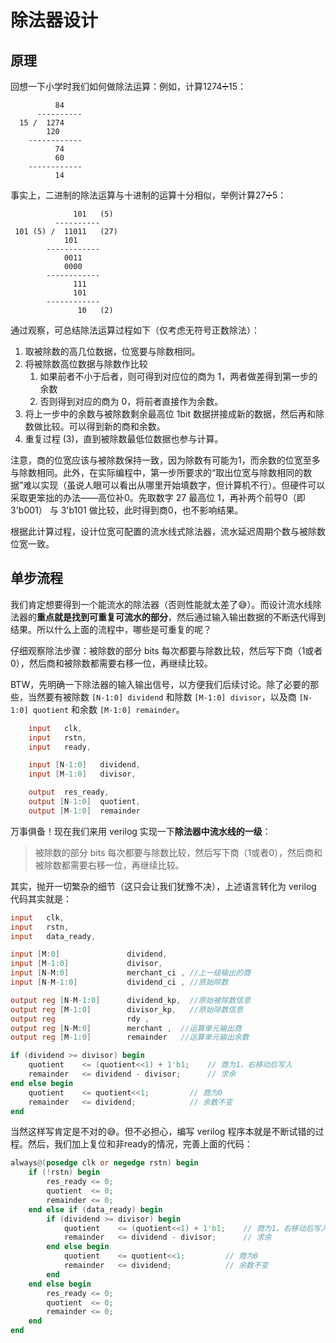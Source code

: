 # 除法器设计

## 原理

回想一下小学时我们如何做除法运算：例如，计算1274➗15：

```
          84
      ----------
  15 /  1274
        120
    ------------
          74
          60
    ------------
          14
```

事实上，二进制的除法运算与十进制的运算十分相似，举例计算27➗5：

```
              101   (5)
          ----------
 101 (5) /  11011   (27)
            101
        ------------
            0011
            0000
        ------------
              111
              101
        ------------
               10   (2)
```

通过观察，可总结除法运算过程如下（仅考虑无符号正数除法）：

1. 取被除数的高几位数据，位宽要与除数相同。
2. 将被除数高位数据与除数作比较
   1. 如果前者不小于后者，则可得到对应位的商为 1，两者做差得到第一步的余数
   2. 否则得到对应的商为 0，将前者直接作为余数。
3. 将上一步中的余数与被除数剩余最高位 1bit 数据拼接成新的数据，然后再和除数做比较。可以得到新的商和余数。
4. 重复过程 (3)，直到被除数最低位数据也参与计算。

注意，商的位宽应该与被除数保持一致，因为除数有可能为1，而余数的位宽至多与除数相同。此外，在实际编程中，第一步所要求的“取出位宽与除数相同的数据”难以实现（虽说人眼可以看出从哪里开始填数字，但计算机不行）。但硬件可以采取更笨拙的办法——高位补0。先取数字 27 最高位 1，再补两个前导0（即3'b001） 与 3'b101 做比较，此时得到商0，也不影响结果。

根据此计算过程，设计位宽可配置的流水线式除法器，流水延迟周期个数与被除数位宽一致。

## 单步流程

我们肯定想要得到一个能流水的除法器（否则性能就太差了😅）。而设计流水线除法器的**重点就是找到可重复可流水的部分**，然后通过输入输出数据的不断迭代得到结果。所以什么上面的流程中，哪些是可重复的呢？

仔细观察除法步骤：被除数的部分 bits 每次都要与除数比较，然后写下商（1或者0），然后商和被除数都需要右移一位，再继续比较。

BTW，先明确一下除法器的输入输出信号，以方便我们后续讨论。除了必要的那些，当然要有被除数 `[N-1:0] dividend` 和除数 `[M-1:0] divisor`，以及商 `[N-1:0] quotient` 和余数 `[M-1:0] remainder`。

```verilog
    input   clk,
    input   rstn,
    input   ready,

    input [N-1:0]   dividend,
    input [M-1:0]   divisor,

    output  res_ready,
    output [N-1:0]  quotient,
    output [M-1:0]  remainder
```

万事俱备！现在我们来用 verilog 实现一下**除法器中流水线的一级**：

> 被除数的部分 bits 每次都要与除数比较，然后写下商（1或者0），然后商和被除数都需要右移一位，再继续比较。

其实，抛开一切繁杂的细节（这只会让我们犹豫不决），上述语言转化为 verilog 代码其实就是：

```verilog
input   clk,
input   rstn,
input   data_ready,

input [M:0]               dividend,
input [M-1:0]             divisor,
input [N-M:0]             merchant_ci , //上一级输出的商
input [N-M-1:0]           dividend_ci , //原始除数

output reg [N-M-1:0]      dividend_kp,  //原始被除数信息
output reg [M-1:0]        divisor_kp,   //原始除数信息
output reg                rdy ,
output reg [N-M:0]        merchant ,  //运算单元输出商
output reg [M-1:0]        remainder   //运算单元输出余数

if (dividend >= divisor) begin
    quotient    <= (quotient<<1) + 1'b1;    // 商为1，右移动后写入
    remainder   <= dividend - divisor;      // 求余
end else begin
    quotient    <= quotient<<1;         // 商为0
    remainder   <= dividend;            // 余数不变
end
```

当然这样写肯定是不对的😅。但不必担心，编写 verilog 程序本就是不断试错的过程。然后，我们加上复位和非ready的情况，完善上面的代码：

```verilog
always@(posedge clk or negedge rstn) begin
    if (!rstn) begin
        res_ready <= 0;
        quotient  <= 0;
        remainder <= 0;
    end else if (data_ready) begin
        if (dividend >= divisor) begin
            quotient    <= (quotient<<1) + 1'b1;    // 商为1，右移动后写入
            remainder   <= dividend - divisor;      // 求余
        end else begin
            quotient    <= quotient<<1;         // 商为0
            remainder   <= dividend;            // 余数不变
        end
    end else begin
        res_ready <= 0;
        quotient  <= 0;
        remainder <= 0;
    end
end
```
